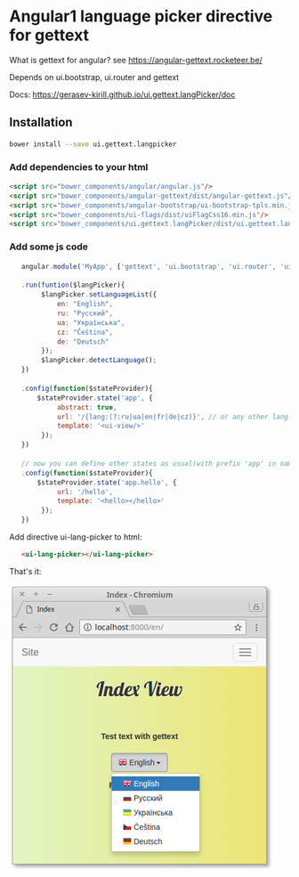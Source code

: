 # Angular1 language picker directive for gettext
What is gettext for angular? see https://angular-gettext.rocketeer.be/

Depends on ui.bootstrap, ui.router and gettext

Docs: https://gerasev-kirill.github.io/ui.gettext.langPicker/doc

## Installation

```bash
bower install --save ui.gettext.langpicker
```


### Add dependencies to your html

```html
<script src="bower_components/angular/angular.js"/>
<script src="bower_components/angular-gettext/dist/angular-gettext.js"/>
<script src="bower_components/angular-bootstrap/ui-bootstrap-tpls.min.js"/>
<script src="bower_components/ui-flags/dist/uiFlagCss16.min.js"/>
<script src="bower_components/ui.gettext.langPicker/dist/ui.gettext.langPicker.js"/>
```

### Add some js code
```js
   angular.module('MyApp', ['gettext', 'ui.bootstrap', 'ui.router', 'ui.gettext.langPicker'])

   .run(funtion($langPicker){
        $langPicker.setLanguageList({
            en: "English",
            ru: "Русский",
            ua: "Українська",
            cz: "Čeština",
            de: "Deutsch"
        });
        $langPicker.detectLanguage();
   })

   .config(function($stateProvider){
       $stateProvider.state('app', {
            abstract: true,
            url: '/{lang:(?:ru|ua|en|fr|de|cz)}', // or any other lang code
            template: '<ui-view/>'
        });
   })

   // now you can define other states as usual(with prefix 'app' in name). ex.:
   .config(function($stateProvider){
       $stateProvider.state('app.hello', {
            url: '/hello',
            template: '<hello></hello>'
        });
   })
```
Add directive ui-lang-picker to html:
```html
   <ui-lang-picker></ui-lang-picker>
```
That's it:


![app.png](https://github.com/gerasev-kirill/angular-gettext-lang-picker/blob/master/doc/img/app.png)
